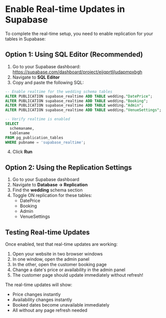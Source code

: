 # Enable Real-time Updates in Supabase

To complete the real-time setup, you need to enable replication for your tables in Supabase:

## Option 1: Using SQL Editor (Recommended)

1. Go to your Supabase dashboard: https://supabase.com/dashboard/project/eijqprtljludapmpxbgh
2. Navigate to **SQL Editor**
3. Copy and paste the following SQL:

```sql
-- Enable realtime for the wedding schema tables
ALTER PUBLICATION supabase_realtime ADD TABLE wedding."DatePrice";
ALTER PUBLICATION supabase_realtime ADD TABLE wedding."Booking";
ALTER PUBLICATION supabase_realtime ADD TABLE wedding."Admin";
ALTER PUBLICATION supabase_realtime ADD TABLE wedding."VenueSettings";

-- Verify realtime is enabled
SELECT 
  schemaname,
  tablename 
FROM pg_publication_tables 
WHERE pubname = 'supabase_realtime';
```

4. Click **Run**

## Option 2: Using the Replication Settings

1. Go to your Supabase dashboard
2. Navigate to **Database → Replication**
3. Find the **wedding** schema section
4. Toggle ON replication for these tables:
   - DatePrice
   - Booking
   - Admin
   - VenueSettings

## Testing Real-time Updates

Once enabled, test that real-time updates are working:

1. Open your website in two browser windows
2. In one window, open the admin panel
3. In the other, open the customer booking page
4. Change a date's price or availability in the admin panel
5. The customer page should update immediately without refresh!

The real-time updates will show:
- Price changes instantly
- Availability changes instantly
- Booked dates become unavailable immediately
- All without any page refresh needed